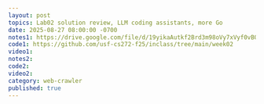 ```yaml
---
layout: post
topics: Lab02 solution review, LLM coding assistants, more Go
date: 2025-08-27 08:00:00 -0700
notes1: https://drive.google.com/file/d/19yikaAutkf2Brd3m98oVy7xVyf0vBOVz/view?usp=sharing
code1: https://github.com/usf-cs272-f25/inclass/tree/main/week02
video1: 
notes2: 
code2: 
video2: 
category: web-crawler
published: true
---
```

